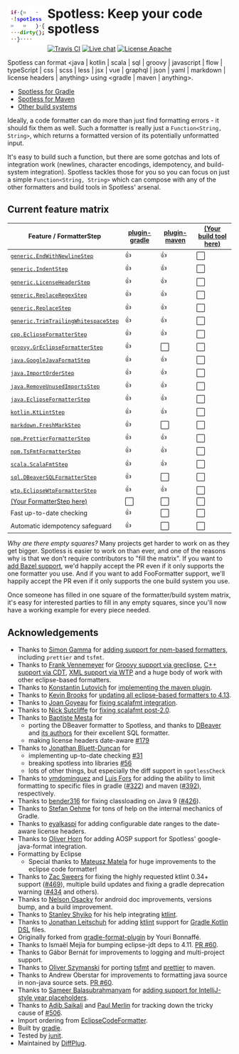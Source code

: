 # <img align="left" src="_images/spotless_logo.png"> Spotless: Keep your code spotless

<!---freshmark shields
output = [
  link(image('Travis CI', 'https://travis-ci.org/{{org}}/{{name}}.svg?branch=master'), 'https://travis-ci.org/{{org}}/{{name}}'),
  link(shield('Live chat', 'gitter', 'chat', 'brightgreen'), 'https://gitter.im/{{org}}/{{name}}'),
  link(shield('License Apache', 'license', 'apache', 'brightgreen'), 'https://tldrlegal.com/license/apache-license-2.0-(apache-2.0)')
  ].join('\n');
-->
[![Travis CI](https://travis-ci.org/diffplug/spotless.svg?branch=master)](https://travis-ci.org/diffplug/spotless)
[![Live chat](https://img.shields.io/badge/gitter-chat-brightgreen.svg)](https://gitter.im/diffplug/spotless)
[![License Apache](https://img.shields.io/badge/license-apache-brightgreen.svg)](https://tldrlegal.com/license/apache-license-2.0-(apache-2.0))
<!---freshmark /shields -->

Spotless can format &lt;java | kotlin | scala | sql | groovy | javascript | flow | typeScript | css | scss | less | jsx | vue | graphql | json | yaml | markdown | license headers | anything> using &lt;gradle | maven | anything>.

- [Spotless for Gradle](plugin-gradle)
- [Spotless for Maven](plugin-maven)
- [Other build systems](CONTRIBUTING.md#how-to-add-a-new-plugin-for-a-build-system)

Ideally, a code formatter can do more than just find formatting errors - it should fix them as well. Such a formatter is really just a `Function<String, String>`, which returns a formatted version of its potentially unformatted input.

It's easy to build such a function, but there are some gotchas and lots of integration work (newlines, character encodings, idempotency, and build-system integration). Spotless tackles those for you so you can focus on just a simple `Function<String, String>` which can compose with any of the other formatters and build tools in Spotless' arsenal.

## Current feature matrix

<!---freshmark matrix
function lib(className)   { return '| [`' + className + '`](lib/src/main/java/com/diffplug/spotless/' + className.replace('.', '/') + '.java) | ' }
function extra(className) { return '| [`' + className + '`](lib-extra/src/main/java/com/diffplug/spotless/extra/' + className.replace('.', '/') + '.java) | ' }

//                                               | GRADLE        | MAVEN        | (new)   |
output = [
'| Feature / FormatterStep                       | [plugin-gradle](plugin-gradle/README.md) | [plugin-maven](plugin-maven/README.md) | [(Your build tool here)](CONTRIBUTING.md#how-to-add-a-new-plugin-for-a-build-system) |',
'| --------------------------------------------- | ------------- | ------------ | --------|',
lib('generic.EndWithNewlineStep')                +'{{yes}}       | {{yes}}       | {{no}}  |',
lib('generic.IndentStep')                        +'{{yes}}       | {{yes}}       | {{no}}  |',
lib('generic.LicenseHeaderStep')                 +'{{yes}}       | {{yes}}      | {{no}}  |',
lib('generic.ReplaceRegexStep')                  +'{{yes}}       | {{yes}}       | {{no}}  |',
lib('generic.ReplaceStep')                       +'{{yes}}       | {{yes}}       | {{no}}  |',
lib('generic.TrimTrailingWhitespaceStep')        +'{{yes}}       | {{yes}}       | {{no}}  |',
extra('cpp.EclipseFormatterStep')                +'{{yes}}       | {{yes}}       | {{no}}  |',
extra('groovy.GrEclipseFormatterStep')           +'{{yes}}       | {{no}}       | {{no}}  |',
lib('java.GoogleJavaFormatStep')                 +'{{yes}}       | {{yes}}      | {{no}}  |',
lib('java.ImportOrderStep')                      +'{{yes}}       | {{yes}}      | {{no}}  |',
lib('java.RemoveUnusedImportsStep')              +'{{yes}}       | {{yes}}      | {{no}}  |',
extra('java.EclipseFormatterStep')               +'{{yes}}       | {{yes}}      | {{no}}  |',
lib('kotlin.KtLintStep')                         +'{{yes}}       | {{yes}}      | {{no}}  |',
lib('markdown.FreshMarkStep')                    +'{{yes}}       | {{no}}       | {{no}}  |',
lib('npm.PrettierFormatterStep')                 +'{{yes}}       | {{yes}}       | {{no}}  |',
lib('npm.TsFmtFormatterStep')                    +'{{yes}}       | {{yes}}       | {{no}}  |',
lib('scala.ScalaFmtStep')                        +'{{yes}}       | {{yes}}       | {{no}}  |',
lib('sql.DBeaverSQLFormatterStep')               +'{{yes}}       | {{no}}       | {{no}}  |',
extra('wtp.EclipseWtpFormatterStep')             +'{{yes}}       | {{yes}}      | {{no}}  |',
'| [(Your FormatterStep here)](CONTRIBUTING.md#how-to-add-a-new-formatterstep) | {{no}}        | {{no}}       | {{no}}  |',
'| Fast up-to-date checking                      | {{yes}}       | {{no}}       | {{no}}  |',
'| Automatic idempotency safeguard               | {{yes}}       | {{no}}       | {{no}}  |',
''
].join('\n');
-->
| Feature / FormatterStep                       | [plugin-gradle](plugin-gradle/README.md) | [plugin-maven](plugin-maven/README.md) | [(Your build tool here)](CONTRIBUTING.md#how-to-add-a-new-plugin-for-a-build-system) |
| --------------------------------------------- | ------------- | ------------ | --------|
| [`generic.EndWithNewlineStep`](lib/src/main/java/com/diffplug/spotless/generic/EndWithNewlineStep.java) | :+1:       | :+1:       | :white_large_square:  |
| [`generic.IndentStep`](lib/src/main/java/com/diffplug/spotless/generic/IndentStep.java) | :+1:       | :+1:       | :white_large_square:  |
| [`generic.LicenseHeaderStep`](lib/src/main/java/com/diffplug/spotless/generic/LicenseHeaderStep.java) | :+1:       | :+1:      | :white_large_square:  |
| [`generic.ReplaceRegexStep`](lib/src/main/java/com/diffplug/spotless/generic/ReplaceRegexStep.java) | :+1:       | :+1:       | :white_large_square:  |
| [`generic.ReplaceStep`](lib/src/main/java/com/diffplug/spotless/generic/ReplaceStep.java) | :+1:       | :+1:       | :white_large_square:  |
| [`generic.TrimTrailingWhitespaceStep`](lib/src/main/java/com/diffplug/spotless/generic/TrimTrailingWhitespaceStep.java) | :+1:       | :+1:       | :white_large_square:  |
| [`cpp.EclipseFormatterStep`](lib-extra/src/main/java/com/diffplug/spotless/extra/cpp/EclipseFormatterStep.java) | :+1:       | :+1:       | :white_large_square:  |
| [`groovy.GrEclipseFormatterStep`](lib-extra/src/main/java/com/diffplug/spotless/extra/groovy/GrEclipseFormatterStep.java) | :+1:       | :white_large_square:       | :white_large_square:  |
| [`java.GoogleJavaFormatStep`](lib/src/main/java/com/diffplug/spotless/java/GoogleJavaFormatStep.java) | :+1:       | :+1:      | :white_large_square:  |
| [`java.ImportOrderStep`](lib/src/main/java/com/diffplug/spotless/java/ImportOrderStep.java) | :+1:       | :+1:      | :white_large_square:  |
| [`java.RemoveUnusedImportsStep`](lib/src/main/java/com/diffplug/spotless/java/RemoveUnusedImportsStep.java) | :+1:       | :+1:      | :white_large_square:  |
| [`java.EclipseFormatterStep`](lib-extra/src/main/java/com/diffplug/spotless/extra/java/EclipseFormatterStep.java) | :+1:       | :+1:      | :white_large_square:  |
| [`kotlin.KtLintStep`](lib/src/main/java/com/diffplug/spotless/kotlin/KtLintStep.java) | :+1:       | :+1:      | :white_large_square:  |
| [`markdown.FreshMarkStep`](lib/src/main/java/com/diffplug/spotless/markdown/FreshMarkStep.java) | :+1:       | :white_large_square:       | :white_large_square:  |
| [`npm.PrettierFormatterStep`](lib/src/main/java/com/diffplug/spotless/npm/PrettierFormatterStep.java) | :+1:       | :+1:       | :white_large_square:  |
| [`npm.TsFmtFormatterStep`](lib/src/main/java/com/diffplug/spotless/npm/TsFmtFormatterStep.java) | :+1:       | :+1:       | :white_large_square:  |
| [`scala.ScalaFmtStep`](lib/src/main/java/com/diffplug/spotless/scala/ScalaFmtStep.java) | :+1:       | :+1:       | :white_large_square:  |
| [`sql.DBeaverSQLFormatterStep`](lib/src/main/java/com/diffplug/spotless/sql/DBeaverSQLFormatterStep.java) | :+1:       | :white_large_square:       | :white_large_square:  |
| [`wtp.EclipseWtpFormatterStep`](lib-extra/src/main/java/com/diffplug/spotless/extra/wtp/EclipseWtpFormatterStep.java) | :+1:       | :+1:      | :white_large_square:  |
| [(Your FormatterStep here)](CONTRIBUTING.md#how-to-add-a-new-formatterstep) | :white_large_square:        | :white_large_square:       | :white_large_square:  |
| Fast up-to-date checking                      | :+1:       | :white_large_square:       | :white_large_square:  |
| Automatic idempotency safeguard               | :+1:       | :white_large_square:       | :white_large_square:  |
<!---freshmark /matrix -->

*Why are there empty squares?* Many projects get harder to work on as they get bigger. Spotless is easier to work on than ever, and one of the reasons why is that we don't require contributors to "fill the matrix". If you want to [add Bazel support](https://github.com/diffplug/spotless/issues/76), we'd happily accept the PR even if it only supports the one formatter you use. And if you want to add FooFormatter support, we'll happily accept the PR even if it only supports the one build system you use.

Once someone has filled in one square of the formatter/build system matrix, it's easy for interested parties to fill in any empty squares, since you'll now have a working example for every piece needed.

## Acknowledgements

- Thanks to [Simon Gamma](https://github.com/simschla) for [adding support for npm-based formatters](https://github.com/diffplug/spotless/pull/283), including `prettier` and `tsfmt`.
- Thanks to [Frank Vennemeyer](https://github.com/fvgh) for [Groovy support via greclipse](https://github.com/diffplug/spotless/issues/13), [C++ support via CDT](https://github.com/diffplug/spotless/issues/232), [XML support via WTP](https://github.com/diffplug/spotless/pull/241) and a huge body of work with other eclipse-based formatters.
- Thanks to [Konstantin Lutovich](https://github.com/lutovich) for [implementing the maven plugin](https://github.com/diffplug/spotless/pull/188).
- Thanks to [Kevin Brooks](https://github.com/k-brooks) for [updating all eclipse-based formatters to 4.13](https://github.com/diffplug/spotless/pull/482).
- Thanks to [Joan Goyeau](https://github.com/joan38) for [fixing scalafmt integration](https://github.com/diffplug/spotless/pull/260).
- Thanks to [Nick Sutcliffe](https://github.com/nsutcliffe) for [fixing scalafmt post-2.0](https://github.com/diffplug/spotless/pull/416).
- Thanks to [Baptiste Mesta](https://github.com/baptistemesta) for
  - porting the DBeaver formatter to Spotless, and thanks to [DBeaver](https://dbeaver.jkiss.org/) and [its authors](https://github.com/serge-rider/dbeaver/graphs/contributors) for their excellent SQL formatter.
  - making license headers date-aware [#179](https://github.com/diffplug/spotless/pull/179)
- Thanks to [Jonathan Bluett-Duncan](https://github.com/jbduncan) for
  - implementing up-to-date checking [#31](https://github.com/diffplug/spotless/issues/31)
  - breaking spotless into libraries [#56](https://github.com/diffplug/spotless/issues/56)
  - lots of other things, but especially the diff support in `spotlessCheck`
- Thanks to [vmdominguez](https://github.com/vmdominguez) and [Luis Fors](https://github.com/luis-fors-cb) for adding the ability to limit formatting to specific files in gradle ([#322](https://github.com/diffplug/spotless/pull/322)) and maven ([#392](https://github.com/diffplug/spotless/pull/392)), respectively.
- Thanks to [bender316](https://github.com/bender316) for fixing classloading on Java 9 ([#426](https://github.com/diffplug/spotless/pull/426)).
- Thanks to [Stefan Oehme](https://github.com/oehme) for tons of help on the internal mechanics of Gradle.
- Thanks to [eyalkaspi](https://github.com/eyalkaspi) for adding configurable date ranges to the date-aware license headers.
- Thanks to [Oliver Horn](https://github.com/ohorn) for adding AOSP support for Spotless' google-java-format integration.
- Formatting by Eclipse
  - Special thanks to [Mateusz Matela](https://waynebeaton.wordpress.com/2015/03/15/great-fixes-for-mars-winners-part-i/) for huge improvements to the eclipse code formatter!
- Thanks to [Zac Sweers](https://github.com/ZacSweers) for fixing the highly requested ktlint 0.34+ support ([#469](https://github.com/diffplug/spotless/pull/469)), multiple build updates and fixing a gradle deprecation warning ([#434](https://github.com/diffplug/spotless/pull/434) and others).
- Thanks to [Nelson Osacky](https://github.com/runningcode) for android doc improvements, versions bump, and a build improvement.
- Thanks to [Stanley Shyiko](https://github.com/shyiko) for his help integrating [ktlint](https://github.com/shyiko/ktlint).
- Thanks to [Jonathan Leitschuh](https://github.com/JLLeitschuh) for adding [ktlint](https://github.com/shyiko/ktlint) support for [Gradle Kotlin DSL](https://github.com/gradle/kotlin-dsl) files.
- Originally forked from [gradle-format-plugin](https://github.com/youribonnaffe/gradle-format-plugin) by Youri Bonnaffé.
- Thanks to Ismaël Mejía for bumping eclipse-jdt deps to 4.11. [PR #60](https://github.com/diffplug/spotless/issues/381).
- Thanks to Gábor Bernát for improvements to logging and multi-project support.
- Thanks to [Oliver Szymanski](https://github.com/source-knights) for porting [tsfmt](https://github.com/diffplug/spotless/pull/553) and [prettier](https://github.com/diffplug/spotless/pull/555) to maven.
- Thanks to Andrew Oberstar for improvements to formatting java source in non-java source sets. [PR #60](https://github.com/diffplug/spotless/pull/60).
- Thanks to [Sameer Balasubrahmanyam](https://github.com/sameer-b) for [adding support for IntelliJ-style year placeholders](https://github.com/diffplug/spotless/pull/542).
- Thanks to [Adib Saikali](https://github.com/asaikali) and [Paul Merlin](https://github.com/eskatos) for tracking down the tricky cause of [#506](https://github.com/diffplug/spotless/issues/506).
- Import ordering from [EclipseCodeFormatter](https://github.com/krasa/EclipseCodeFormatter).
- Built by [gradle](https://gradle.org/).
- Tested by [junit](https://junit.org/).
- Maintained by [DiffPlug](https://www.diffplug.com/).
